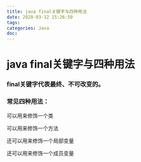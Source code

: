 ```yaml
---
title: java final关键字与四种用法
date: 2020-03-12 15:26:50
tags:
categories: Java
doc:
---
```


# java final关键字与四种用法

### final关键字代表最终、不可改变的。

### 常见四种用法：

可以用来修饰一个类

可以用来修饰一个方法

还可以用来修饰一个局部变量

还可以用来修饰一个成员变量


